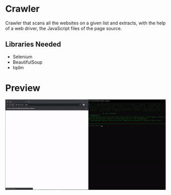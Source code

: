 # Crawler
Crawler that scans all the websites on a given list and extracts, with the help of a web driver, the JavaScript files of the page source.

## Libraries Needed

- Selenium
- BeautifulSoup
- tqdm

# Preview

![Alt Text](https://github.com/Jael-G/JS_Crawler/blob/master/Preview.gif)
